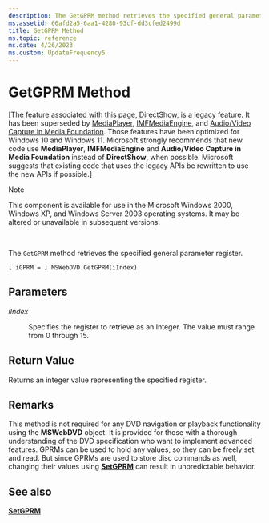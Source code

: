 ```yaml
---
description: The GetGPRM method retrieves the specified general parameter register.
ms.assetid: 66afd2a5-6aa1-4280-93cf-dd3cfed2499d
title: GetGPRM Method
ms.topic: reference
ms.date: 4/26/2023
ms.custom: UpdateFrequency5
---
```


# GetGPRM Method

\[The feature associated with this page, [DirectShow](/windows/win32/directshow/directshow), is a legacy feature. It has been superseded by [MediaPlayer](/uwp/api/Windows.Media.Playback.MediaPlayer), [IMFMediaEngine](/windows/win32/api/mfmediaengine/nn-mfmediaengine-imfmediaengine), and [Audio/Video Capture in Media Foundation](windows/win32/medfound/audio-video-capture-in-media-foundation). Those features have been optimized for Windows 10 and Windows 11. Microsoft strongly recommends that new code use **MediaPlayer**, **IMFMediaEngine** and **Audio/Video Capture in Media Foundation** instead of **DirectShow**, when possible. Microsoft suggests that existing code that uses the legacy APIs be rewritten to use the new APIs if possible.\]

> [!Note]  
> This component is available for use in the Microsoft Windows 2000, Windows XP, and Windows Server 2003 operating systems. It may be altered or unavailable in subsequent versions.

 

The `GetGPRM` method retrieves the specified general parameter register.

``` syntax
[ iGPRM = ] MSWebDVD.GetGPRM(iIndex)
```

## Parameters

<dl> <dt>

<span id="iIndex"></span><span id="iindex"></span><span id="IINDEX"></span>*iIndex*
</dt> <dd>

Specifies the register to retrieve as an Integer. The value must range from 0 through 15.

</dd> </dl>

## Return Value

Returns an integer value representing the specified register.

## Remarks

This method is not required for any DVD navigation or playback functionality using the **MSWebDVD** object. It is provided for those with a thorough understanding of the DVD specification who want to implement advanced features. GPRMs can be used to hold any values, so they can be freely set and read. But since GPRMs are used to store disc commands as well, changing their values using [**SetGPRM**](setgprm-method.md) can result in unpredictable behavior.

## See also

<dl> <dt>

[**SetGPRM**](setgprm-method.md)
</dt> </dl>

 

 



